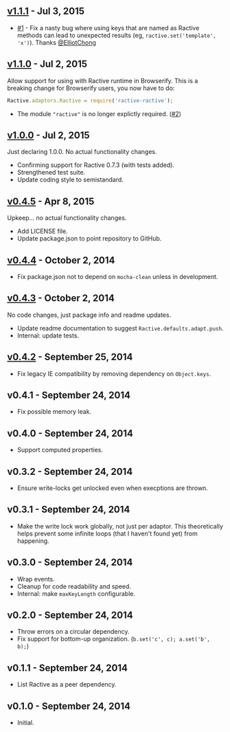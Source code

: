 ## [v1.1.1] - Jul  3, 2015

* [#1] - Fix a nasty bug where using keys that are named as Ractive methods can lead to unexpected results (eg, `ractive.set('template', 'x')`). Thanks [@ElliotChong]

[@ElliotChong]: https://github.com/ElliotChong
[#1]: https://github.com/rstacruz/ractive-ractive/issues/1

## [v1.1.0] - Jul  2, 2015

Allow support for using with Ractive runtime in Browserify. This is a breaking change for Browserify users, you now have to do:

```js
Ractive.adaptors.Ractive = require('ractive-ractive');
```

* The module `"ractive"` is no longer explictly required. ([#2])

[#2]: https://github.com/rstacruz/ractive-ractive/issues/2

## [v1.0.0] - Jul  2, 2015

Just declaring 1.0.0. No actual functionality changes.

* Confirming support for Ractive 0.7.3 (with tests added).
* Strengthened test suite.
* Update coding style to semistandard.

## [v0.4.5] - Apr 8, 2015

Upkeep... no actual functionality changes.

* Add LICENSE file.
* Update package.json to point repository to GitHub.

## [v0.4.4] - October  2, 2014

* Fix package.json not to depend on `mocha-clean` unless in development.

## [v0.4.3] - October  2, 2014

No code changes, just package info and readme updates.

* Update readme documentation to suggest `Ractive.defaults.adapt.push`.
* Internal: update tests.

## [v0.4.2] - September 25, 2014

* Fix legacy IE compatibility by removing dependency on `Object.keys`.

## v0.4.1 - September 24, 2014

* Fix possible memory leak.

## v0.4.0 - September 24, 2014

* Support computed properties.

## v0.3.2 - September 24, 2014

* Ensure write-locks get unlocked even when execptions are thrown.

## v0.3.1 - September 24, 2014

* Make the write lock work globally, not just per adaptor. This theoretically 
  helps prevent some infinite loops (that I haven't found yet) from happening.

## v0.3.0 - September 24, 2014

* Wrap events.
* Cleanup for code readability and speed.
* Internal: make `maxKeyLength` configurable.

## v0.2.0 - September 24, 2014

* Throw errors on a circular dependency.
* Fix support for bottom-up organization. (`b.set('c', c); a.set('b', b);`)

## v0.1.1 - September 24, 2014

* List Ractive as a peer dependency.

## v0.1.0 - September 24, 2014

* Initial.

[v1.1.1]: https://github.com/rstacruz/ractive-ractive/compare/v1.1.0...v1.1.1
[v1.1.0]: https://github.com/rstacruz/ractive-ractive/compare/v1.0.0...v1.1.0
[v1.0.0]: https://github.com/rstacruz/ractive-ractive/compare/v0.4.5...v1.0.0
[v0.4.5]: https://github.com/rstacruz/ractive-ractive/compare/v0.4.4...v0.4.5
[v0.4.4]: https://github.com/rstacruz/ractive-ractive/compare/v0.4.3...v0.4.4
[v0.4.3]: https://github.com/rstacruz/ractive-ractive/compare/v0.4.2...v0.4.3
[v0.4.2]: https://github.com/rstacruz/ractive-ractive/compare/v0.4.1...v0.4.2
